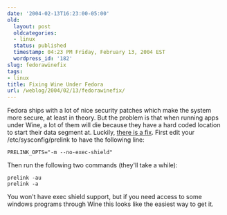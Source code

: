 ```yaml
---
date: '2004-02-13T16:23:00-05:00'
old:
  layout: post
  oldcategories:
  - linux
  status: published
  timestamp: 04:23 PM Friday, February 13, 2004 EST
  wordpress_id: '182'
slug: fedorawinefix
tags:
- linux
title: Fixing Wine Under Fedora
url: /weblog/2004/02/13/fedorawinefix/
---
```


Fedora ships with a lot of nice security patches which make the system more
secure, at least in theory.  But the problem is that when running apps under
Wine, a lot of them will die because they have a hard coded location to start
their data segment at.  Luckily, [there is a
fix](http://www.winehq.org/hypermail/wine-devel/2004/01/0971.html).  First edit
your <span class="filename">/etc/sysconfig/prelink</span> to have the following line:

    PRELINK_OPTS="-m --no-exec-shield"

Then run the following two commands (they'll take a while):

    prelink -au
    prelink -a

You won't have exec shield support, but if you need access to some windows
programs through Wine this looks like the easiest way to get it.

